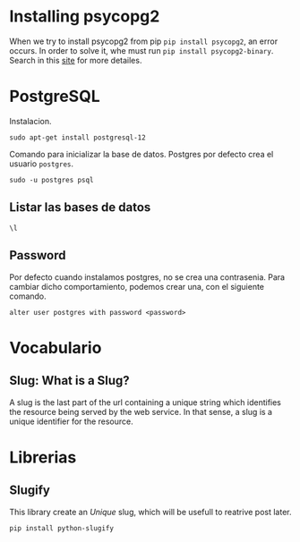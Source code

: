 # Installing psycopg2

When we try to install psycopg2 from pip `pip install psycopg2`, an error occurs. In order to solve it, whe must run `pip install psycopg2-binary`. Search in this [site](https://www.psycopg.org/docs/install.html) for more detailes. 

# PostgreSQL

Instalacion.

```
sudo apt-get install postgresql-12
```

Comando para inicializar la base de datos. Postgres por defecto crea el usuario `postgres`.

```
sudo -u postgres psql
```

## Listar las bases de datos

```
\l
```

## Password

Por defecto cuando instalamos postgres, no se crea una contrasenia. Para cambiar dicho comportamiento, podemos crear una, con el siguiente comando.

```
alter user postgres with password <password>
```


# Vocabulario

## Slug: What is a Slug?

A slug is the last part of the url containing a unique string which identifies the resource being served by the web service. In that sense, a slug is a unique identifier for the resource.

# Librerias

## Slugify

This library create an _Unique_ slug, which will be usefull to reatrive post later.

```
pip install python-slugify
```